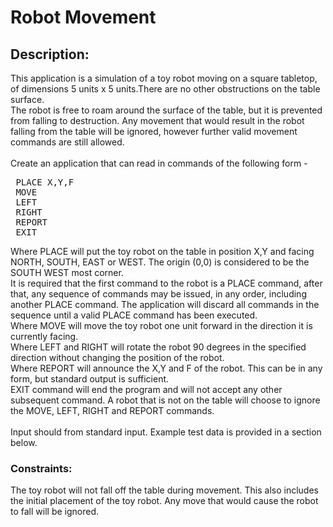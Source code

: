 
# Robot Movement
## Description:

This application is a simulation of a toy robot moving on a square tabletop, of dimensions 5 units x 5
units.There are no other obstructions on the table surface.
<br>
The robot is free to roam around the surface of the table, but it is prevented from falling to
destruction. Any movement that would result in the robot falling from the table will be ignored,
however further valid movement commands are still allowed.
<br><br>
Create an application that can read in commands of the following form - <br>
<pre>
 PLACE X,Y,F
 MOVE
 LEFT
 RIGHT
 REPORT
 EXIT
</pre>
Where PLACE will put the toy robot on the table in position X,Y and facing NORTH, SOUTH, EAST or
WEST. The origin (0,0) is considered to be the SOUTH WEST most corner.
<br>
It is required that the first command to the robot is a PLACE command, after that, any sequence of
commands may be issued, in any order, including another PLACE command. The application will
discard all commands in the sequence until a valid PLACE command has been executed.
<br>
Where MOVE will move the toy robot one unit forward in the direction it is currently facing.
<br>
Where LEFT and RIGHT will rotate the robot 90 degrees in the specified direction without changing
the position of the robot.
<br>
Where REPORT will announce the X,Y and F of the robot. This can be in any form, but standard
output is sufficient.
<br>
EXIT command will end the program and will not accept any other subsequent command.
A robot that is not on the table will choose to ignore the MOVE, LEFT, RIGHT and REPORT
commands.
<br><br>
Input should from standard input.
Example test data is provided in a section below.
<br>
### Constraints:
The toy robot will not fall off the table during movement. This also includes the initial placement
of the toy robot. Any move that would cause the robot to fall will be ignored.

